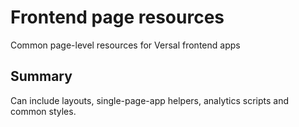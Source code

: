 # Frontend page resources

Common page-level resources for Versal frontend apps

## Summary

Can include layouts, single-page-app helpers, analytics scripts and common styles.
